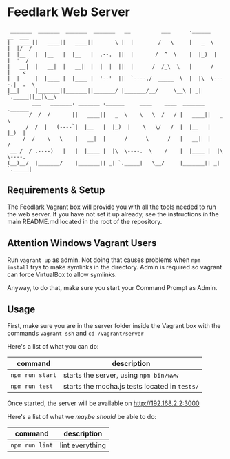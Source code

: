 Feedlark Web Server
===================

```
 _______  _______  _______  _______   __          ___      .______       __  ___
|   ____||   ____||   ____||       \ |  |        /   \     |   _  \     |  |/  /
|  |__   |  |__   |  |__   |  .--.  ||  |       /  ^  \    |  |_)  |    |  '  /
|   __|  |   __|  |   __|  |  |  |  ||  |      /  /_\  \   |      /     |    <
|  |     |  |____ |  |____ |  '--'  ||  `----./  _____  \  |  |\  \----.|  .  \
|__|     |_______||_______||_______/ |_______/__/     \__\ | _| `._____||__|\__\
        ___   _______. _______ .______     ____    ____  _______ .______
       /  /  /       ||   ____||   _  \    \   \  /   / |   ____||   _  \
      /  /  |   (----`|  |__   |  |_)  |    \   \/   /  |  |__   |  |_)  |
     /  /    \   \    |   __|  |      /      \      /   |   __|  |      /
 __ /  / .----)   |   |  |____ |  |\  \----.  \    /    |  |____ |  |\  \----.
(__)__/  |_______/    |_______|| _| `._____|   \__/     |_______|| _| `._____|
```

Requirements & Setup
--------------------

The Feedlark Vagrant box will provide you with all the tools needed to run the web server. If you have not set it up already, see the instructions in the main README.md located in the root of the repository.

Attention Windows Vagrant Users
-------------------------------

Run `vagrant up` as admin. Not doing that causes problems when `npm install`
trys to make symlinks in the directory. Admin is required so vagrant can
force VirtualBox to allow symlinks.

Anyway, to do that, make sure you start your Command Prompt as Admin.

Usage
-----

First, make sure you are in the server folder inside the Vagrant box with the commands `vagrant ssh` and `cd /vagrant/server`


Here's a list of what you can do:

| command         | description                                               |
| -------         | -----------                                               |
| `npm run start` | starts the server, using `npm bin/www`                    |
| `npm run test`  | starts the mocha.js tests located in `tests/`             |

Once started, the server will be available on http://192.168.2.2:3000

Here's a list of what we _maybe should_ be able to do:

| command         | description                                               |
| -------         | -----------                                               |
| `npm run lint`  | lint everything                                           |
